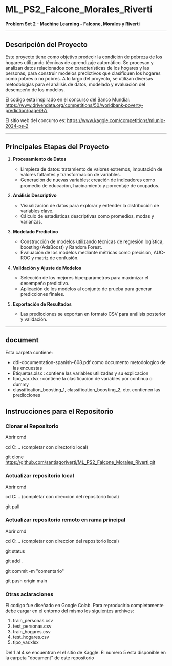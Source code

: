 # ML_PS2_Falcone_Morales_Riverti  
**Problem Set 2 - Machine Learning - Falcone, Morales y Riverti**

---

## Descripción del Proyecto

Este proyecto tiene como objetivo predecir la condición de pobreza de los hogares utilizando técnicas de aprendizaje automático. Se procesan y analizan datos relacionados con características de los hogares y las personas, para construir modelos predictivos que clasifiquen los hogares como pobres o no pobres. A lo largo del proyecto, se utilizan diversas metodologías para el análisis de datos, modelado y evaluación del desempeño de los modelos.

El codigo esta inspirado en el concurso del Banco Mundial: https://www.drivendata.org/competitions/50/worldbank-poverty-prediction/page/97/

El sitio web del concurso es: https://www.kaggle.com/competitions/mlunlp-2024-ps-2

---

## Principales Etapas del Proyecto

1. **Procesamiento de Datos**  
   - Limpieza de datos: tratamiento de valores extremos, imputación de valores faltantes y transformación de variables.  
   - Generación de nuevas variables: creación de indicadores como promedio de educación, hacinamiento y porcentaje de ocupados.  

2. **Análisis Descriptivo**  
   - Visualización de datos para explorar y entender la distribución de variables clave.  
   - Cálculo de estadísticas descriptivas como promedios, modas y varianzas.  

3. **Modelado Predictivo**  
   - Construcción de modelos utilizando técnicas de regresión logística, boosting (AdaBoost) y Random Forest.  
   - Evaluación de los modelos mediante métricas como precisión, AUC-ROC y matriz de confusión.  

4. **Validación y Ajuste de Modelos**  
   - Selección de los mejores hiperparámetros para maximizar el desempeño predictivo.  
   - Aplicación de los modelos al conjunto de prueba para generar predicciones finales.  

5. **Exportación de Resultados**  
   - Las predicciones se exportan en formato CSV para análisis posterior y validación.

---

## document

Esta carpeta contiene:
  - ddi-documentation-spanish-608.pdf como documento metodologico de las encuestas
  - Etiquetas.xlsx : contiene las variables utilizadas y su explicacion
  - tipo_var.xlsx : contiene la clasificacion de variables por continua o dummy
  - classification_boosting_1, classification_boosting_2, etc. contienen las predicciones

## Instrucciones para el Repositorio

### Clonar el Repositorio
Abrir cmd

cd C:... (completar con directorio local)

git clone https://github.com/santiagoriverti/ML_PS2_Falcone_Morales_Riverti.git

### Actualizar repositorio local
Abrir cmd 

cd C:... (completar con direccion del repositorio local)

git pull

### Actualizar repositorio remoto en rama principal
Abrir cmd

cd C:... (completar con direccion del repositorio local)

git status

git add .

git commit -m "comentario"

git push origin main

### Otras aclaraciones

El codigo fue diseñado en Google Colab. Para reproducirlo completamente debe cargar en el entorno del mismo los siguientes archivos:

1. train_personas.csv
2. test_personas.csv
3. train_hogares.csv
4. test_hogares.csv
5. tipo_var.xlsx

Del 1 al 4 se encuentran el el sitio de Kaggle. El numero 5 esta disponible en la carpeta "document" de este repositorio
